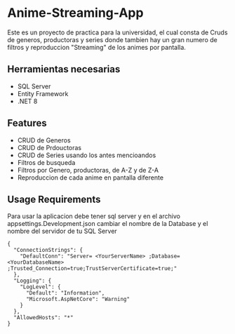 
# Anime-Streaming-App

Este es un proyecto de practica para la universidad, el cual consta de Cruds de generos, productoras y series donde tambien hay un gran numero de filtros y reproduccion "Streaming" de los animes por pantalla.





## Herramientas necesarias

- SQL Server
- Entity Framework
- .NET 8



## Features

- CRUD de Generos 
- CRUD de Prdouctoras
- CRUD de Series usando los antes mencioandos
- Filtros de busqueda
- Filtros por Genero, productoras, de A-Z y de Z-A
- Reproduccion de cada anime en pantalla diferente


## Usage Requirements

Para usar la aplicacion debe tener sql server y en el archivo 
appsettings.Development.json cambiar el nombre de la Database 
y el nombre del servidor de tu SQL Server
```
{
  "ConnectionStrings": {
    "DefaultConn": "Server= <YourServerName> ;Database= <YourDatabaseName> ;Trusted_Connection=true;TrustServerCertificate=true;"
  },
  "Logging": {
    "LogLevel": {
      "Default": "Information",
      "Microsoft.AspNetCore": "Warning"
    }
  },
  "AllowedHosts": "*"
}
```

